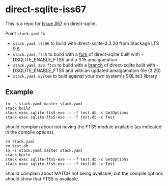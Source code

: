 # direct-sqlite-iss67

This is a repo for [Issue
#67](https://github.com/IreneKnapp/direct-sqlite/issues/67) on direct-sqlite.

Point `stack.yaml` to

* `stack.yaml.lts96` to build with direct-sqlite-2.3.20
  from Stackage LTS 9.6.
* `stack.yaml.fts5` to build with a
  [fork](https://github.com/dunnl/direct-sqlite) of direct-sqlite built with
  -DSQLITE_ENABLE_FTS5 and a 3.15 amalgamation
* `stack.yaml.320.fts5` to build with a
  [branch](https://github.com/dunnl/direct-sqlite/tree/sqlite-3.20.1-fts5) of
  direct-sqlite built with -DSQLITE_ENABLE_FTS5 and with an updated amalgamation
  file (3.20)
* `stack.yaml.system` to built against your own system's SQLite3 library

## Example

```
ln -s stack.yaml.master stack.yaml
stack build
stack exec sqlite-fts5-exe -- -f test.db -c GetOptions
stack exec sqlite-fts5-exe -- -f test.db -c Test
```

should complain about not having the FTS5 module available (as indicated in the
compile options).

```
rm stack.yaml
rm test.db
ln -s stack.yaml.master stack.yaml
stack build
stack exec sqlite-fts5-exe -- -f test.db -c GetOptions
stack exec sqlite-fts5-exe -- -f test.db -c Test
```

should complain about MATCH not being available, but the compile options should
show that FTS5 is available.
